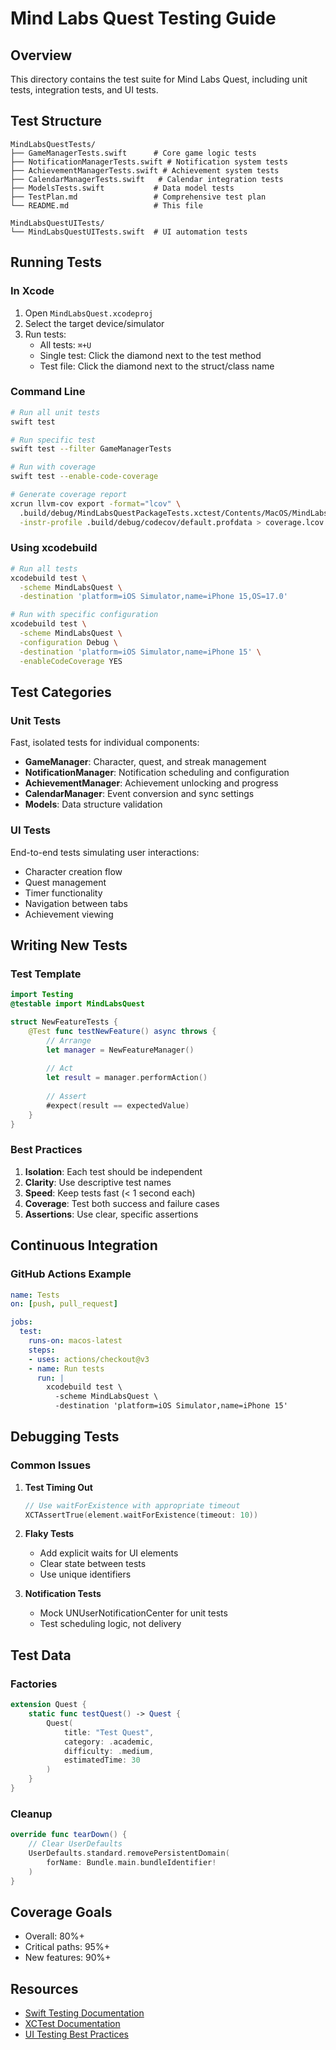 # Mind Labs Quest Testing Guide

## Overview
This directory contains the test suite for Mind Labs Quest, including unit tests, integration tests, and UI tests.

## Test Structure

```
MindLabsQuestTests/
├── GameManagerTests.swift      # Core game logic tests
├── NotificationManagerTests.swift # Notification system tests
├── AchievementManagerTests.swift # Achievement system tests
├── CalendarManagerTests.swift   # Calendar integration tests
├── ModelsTests.swift           # Data model tests
├── TestPlan.md                 # Comprehensive test plan
└── README.md                   # This file

MindLabsQuestUITests/
└── MindLabsQuestUITests.swift  # UI automation tests
```

## Running Tests

### In Xcode
1. Open `MindLabsQuest.xcodeproj`
2. Select the target device/simulator
3. Run tests:
   - All tests: `⌘+U`
   - Single test: Click the diamond next to the test method
   - Test file: Click the diamond next to the struct/class name

### Command Line

```bash
# Run all unit tests
swift test

# Run specific test
swift test --filter GameManagerTests

# Run with coverage
swift test --enable-code-coverage

# Generate coverage report
xcrun llvm-cov export -format="lcov" \
  .build/debug/MindLabsQuestPackageTests.xctest/Contents/MacOS/MindLabsQuestPackageTests \
  -instr-profile .build/debug/codecov/default.profdata > coverage.lcov
```

### Using xcodebuild

```bash
# Run all tests
xcodebuild test \
  -scheme MindLabsQuest \
  -destination 'platform=iOS Simulator,name=iPhone 15,OS=17.0'

# Run with specific configuration
xcodebuild test \
  -scheme MindLabsQuest \
  -configuration Debug \
  -destination 'platform=iOS Simulator,name=iPhone 15' \
  -enableCodeCoverage YES
```

## Test Categories

### Unit Tests
Fast, isolated tests for individual components:
- **GameManager**: Character, quest, and streak management
- **NotificationManager**: Notification scheduling and configuration
- **AchievementManager**: Achievement unlocking and progress
- **CalendarManager**: Event conversion and sync settings
- **Models**: Data structure validation

### UI Tests
End-to-end tests simulating user interactions:
- Character creation flow
- Quest management
- Timer functionality
- Navigation between tabs
- Achievement viewing

## Writing New Tests

### Test Template
```swift
import Testing
@testable import MindLabsQuest

struct NewFeatureTests {
    @Test func testNewFeature() async throws {
        // Arrange
        let manager = NewFeatureManager()
        
        // Act
        let result = manager.performAction()
        
        // Assert
        #expect(result == expectedValue)
    }
}
```

### Best Practices
1. **Isolation**: Each test should be independent
2. **Clarity**: Use descriptive test names
3. **Speed**: Keep tests fast (< 1 second each)
4. **Coverage**: Test both success and failure cases
5. **Assertions**: Use clear, specific assertions

## Continuous Integration

### GitHub Actions Example
```yaml
name: Tests
on: [push, pull_request]

jobs:
  test:
    runs-on: macos-latest
    steps:
    - uses: actions/checkout@v3
    - name: Run tests
      run: |
        xcodebuild test \
          -scheme MindLabsQuest \
          -destination 'platform=iOS Simulator,name=iPhone 15'
```

## Debugging Tests

### Common Issues

1. **Test Timing Out**
   ```swift
   // Use waitForExistence with appropriate timeout
   XCTAssertTrue(element.waitForExistence(timeout: 10))
   ```

2. **Flaky Tests**
   - Add explicit waits for UI elements
   - Clear state between tests
   - Use unique identifiers

3. **Notification Tests**
   - Mock UNUserNotificationCenter for unit tests
   - Test scheduling logic, not delivery

## Test Data

### Factories
```swift
extension Quest {
    static func testQuest() -> Quest {
        Quest(
            title: "Test Quest",
            category: .academic,
            difficulty: .medium,
            estimatedTime: 30
        )
    }
}
```

### Cleanup
```swift
override func tearDown() {
    // Clear UserDefaults
    UserDefaults.standard.removePersistentDomain(
        forName: Bundle.main.bundleIdentifier!
    )
}
```

## Coverage Goals
- Overall: 80%+
- Critical paths: 95%+
- New features: 90%+

## Resources
- [Swift Testing Documentation](https://developer.apple.com/documentation/testing)
- [XCTest Documentation](https://developer.apple.com/documentation/xctest)
- [UI Testing Best Practices](https://developer.apple.com/videos/play/wwdc2015/406/)